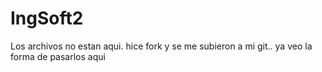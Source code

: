 # IngSoft2

Los archivos no estan aqui. hice fork y se me subieron a mi git.. ya veo la forma de pasarlos aqui

